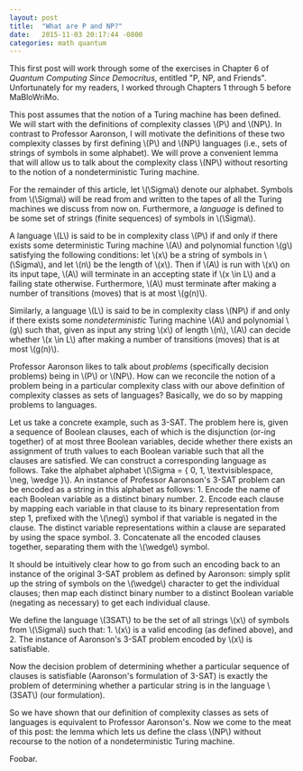 ```yaml
---
layout: post
title:  "What are P and NP?"
date:   2015-11-03 20:17:44 -0800
categories: math quantum
---
```


<head>
    <script type="text/javascript"
            src="http://cdn.mathjax.org/mathjax/latest/MathJax.js?config=TeX-AMS-MML_HTMLorMML">
    </script>
</head>

This first post will work through some of the exercises in Chapter 6 of
*Quantum Computing Since Democritus*, entitled "P, NP, and Friends".
Unfortunately for my readers, I worked through Chapters 1 through 5 before
MaBloWriMo.

This post assumes that the notion of a Turing machine has been defined. We will
start with the definitions of complexity classes \\(P\\) and \\(NP\\). In
contrast to Professor Aaronson, I will motivate the definitions of these two
complexity classes by first defining \\(P\\) and \\(NP\\) languages (i.e., sets
of strings of symbols in some alphabet). We will prove a convenient lemma that
will allow us to talk about the complexity class \\(NP\\) without resorting to
the notion of a nondeterministic Turing machine.

For the remainder of this article, let \\(\Sigma\\) denote our alphabet.
Symbols from \\(\Sigma\\) will be read from and written to the tapes of all the
Turing machines we discuss from now on. Furthermore, a *language* is defined to
be some set of strings (finite sequences) of symbols in \\(\Sigma\\).

A language \\(L\\) is said to be in complexity class \\(P\\) if and only if
there exists some deterministic Turing machine \\(A\\) and polynomial function
\\(g\\) satisfying the following conditions:
let \\(x\\) be a string of symbols in \\(\Sigma\\), and let \\(n\\) be the length
of \\(x\\). Then if \\(A\\) is run with \\(x\\) on its input tape, \\(A\\) will
terminate in an accepting state if \\(x \in L\\) and a failing state otherwise.
Furthermore, \\(A\\) must terminate after making a number of transitions (moves)
that is at most \\(g(n)\\).

Similarly, a language \\(L\\) is said to be in complexity class \\(NP\\) if and
only if there exists some *nondeterministic* Turing machine \\(A\\) and
polynomial \\(g\\) such that, given as input any string \\(x\\) of length
\\(n\\), \\(A\\) can decide whether \\(x \in L\\) after making a number of
transitions (moves) that is at most \\(g(n)\\).

Professor Aaronson likes to talk about *problems* (specifically decision
problems) being in \\(P\\) or \\(NP\\). How can we reconcile the notion of a
problem being in a particular complexity class with our above definition of
complexity classes as sets of languages? Basically, we do so by mapping
problems to languages.

Let us take a concrete example, such as 3-SAT. The
problem here is, given a sequence of Boolean clauses, each of which is the
disjunction (or-ing together) of at most three Boolean variables, decide
whether there exists an assignment of truth values to each Boolean variable
such that all the clauses are satisfied. We can construct a corresponding
language as follows. Take the alphabet
alphabet \\(\Sigma = \{ 0, 1, \textvisiblespace, \neg, \wedge \}\\). An instance of Professor
Aaronson's 3-SAT problem can be encoded as a string in this alphabet
as follows:
    1. Encode the name of each Boolean variable as a distinct binary number.
    2. Encode each clause by mapping each variable in that clause
       to its binary representation from step 1, prefixed with the \\(\neg\\) symbol if that
       variable is negated in the clause. The distinct variable representations within
       a clause are separated by using the space symbol.
    3. Concatenate all the encoded clauses together, separating them with the
       \\(\wedge\\) symbol.

It should be intuitively clear how to go from such an encoding back to an
instance of the original 3-SAT problem as defined by Aaronson: simply split up
the string of symbols on the \\(\wedge\\) character to get the individual
clauses; then map each distinct binary number to a distinct Boolean variable
(negating as necessary) to get each individual clause.

We define the language \\(3SAT\\) to be the set of all strings \\(x\\) of
symbols from \\(\Sigma\\) such that:
    1. \\(x\\) is a valid encoding (as defined above), and
    2. The instance of Aaronson's 3-SAT problem encoded by \\(x\\) is
       satisfiable.

Now the decision problem of determining whether a particular sequence of
clauses is satisfiable (Aaronson's formulation of 3-SAT) is exactly the problem
of determining whether a particular string is in the language \\(3SAT\\) (our
formulation).

So we have shown that our definition of complexity classes as sets of languages
is equivalent to Professor Aaronson's. Now we come to the meat of this post:
the lemma which lets us define the class \\(NP\\) without recourse to the
notion of a nondeterministic Turing machine.

<div class="theorem">
Foobar.
</div>
